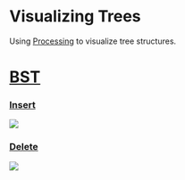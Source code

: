 # Visualizing Trees
Using [Processing](https://processing.org/download) to visualize tree structures.

# [BST](https://www.geeksforgeeks.org/binary-search-tree-data-structure/)

### [Insert](https://www.geeksforgeeks.org/insertion-in-binary-search-tree/)
![](https://github.com/evanburriola12/trees-visualized/blob/master/BSTinsert.gif)

### [Delete](https://www.geeksforgeeks.org/deletion-in-binary-search-tree/)
![](https://github.com/evanburriola12/trees-visualized/blob/master/BSTdelete.gif)
